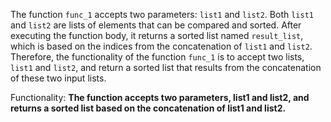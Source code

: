 The function `func_1` accepts two parameters: `list1` and `list2`. Both `list1` and `list2` are lists of elements that can be compared and sorted. After executing the function body, it returns a sorted list named `result_list`, which is based on the indices from the concatenation of `list1` and `list2`. Therefore, the functionality of the function `func_1` is to accept two lists, `list1` and `list2`, and return a sorted list that results from the concatenation of these two input lists. 

Functionality: **The function accepts two parameters, list1 and list2, and returns a sorted list based on the concatenation of list1 and list2.**